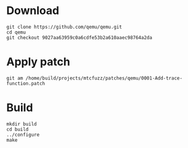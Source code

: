 # Download

```
git clone https://github.com/qemu/qemu.git
cd qemu
git checkout 9027aa63959c0a6cdfe53b2a610aaec98764a2da
```

# Apply patch

```
git am /home/build/projects/mtcfuzz/patches/qemu/0001-Add-trace-function.patch
```

# Build

```
mkdir build
cd build
../configure
make
```